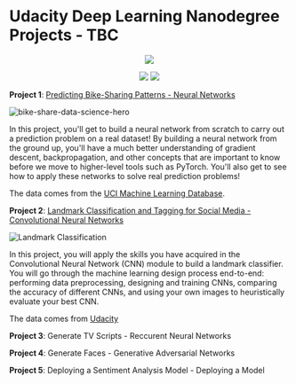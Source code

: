 # Udacity Deep Learning Nanodegree Projects - TBC

<p align='center'>
<a href="https://www.udacity.com/" target="_blank">
<img src="https://user-images.githubusercontent.com/47558926/123519864-72011e80-d6b6-11eb-8d66-64eff640ba0e.png" />
  </a>
</p>

<p align='center'>
<img src="https://img.shields.io/badge/PyTorch%20-%23EE4C2C.svg?&style=for-the-badge&logo=PyTorch&logoColor=white" /> <img src="https://img.shields.io/badge/python%20-%2314354C.svg?&style=for-the-badge&logo=python&logoColor=white"/>
</p>

**Project 1**: [Predicting Bike-Sharing Patterns - Neural Networks](https://github.com/tselest/Udacity_Deep_Learning_ND_Projects/tree/main/Predicting%20Bike%20Sharing%20Patterns)

![bike-share-data-science-hero](https://user-images.githubusercontent.com/47558926/123308703-a943c400-d52c-11eb-8e64-7a74ae2f16fe.png)

In this project, you'll get to build a neural network from scratch to carry out a prediction problem on a real dataset! By building a neural network from the ground up, you'll have a much better understanding of gradient descent, backpropagation, and other concepts that are important to know before we move to higher-level tools such as PyTorch. You'll also get to see how to apply these networks to solve real prediction problems!

The data comes from the [UCI Machine Learning Database](https://archive.ics.uci.edu/ml/datasets/Bike+Sharing+Dataset).

**Project 2**: [Landmark Classification and Tagging for Social Media - Convolutional Neural Networks](https://github.com/tselest/Udacity_Deep_Learning_ND_Projects/tree/main/Landmark%20Classification%20and%20Tagging%20for%20Social%20Media)

![Landmark Classification](https://user-images.githubusercontent.com/47558926/123312104-9206d580-d530-11eb-8f58-9a37a15be704.jpg)

In this project, you will apply the skills you have acquired in the Convolutional Neural Network (CNN) module to build a landmark classifier. You will go through the machine learning design process end-to-end: performing data preprocessing, designing and training CNNs, comparing the accuracy of different CNNs, and using your own images to heuristically evaluate your best CNN.

The data comes from [Udacity](https://udacity-dlnfd.s3-us-west-1.amazonaws.com/datasets/landmark_images.zip)

**Project 3**: Generate TV Scripts - Reccurent Neural Networks

**Project 4**: Generate Faces - Generative Adversarial Networks

**Project 5**: Deploying a Sentiment Analysis Model - Deploying a Model
